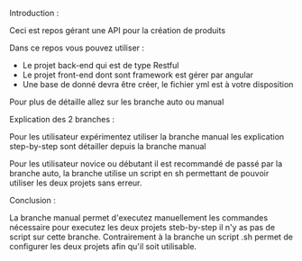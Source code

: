 Introduction :

Ceci est repos gérant une API pour la création de produits

Dans ce repos vous pouvez utiliser :

- Le projet back-end qui est de type Restful
- Le projet front-end dont sont framework est gérer par angular
- Une base de donné devra être créer, le fichier yml est à votre disposition


Pour plus de détaille allez sur les branche auto ou manual

Explication des 2 branches :

Pour les utilisateur expérimentez utiliser la branche manual les explication step-by-step sont détailler depuis la branche manual

Pour les utilisateur novice ou débutant il est recommandé de passé par la branche auto, la branche utilise un script en sh permettant de pouvoir utiliser les deux projets sans erreur.

Conclusion :

La branche manual permet d'executez manuellement les commandes nécessaire pour executez les deux projets steb-by-step il n'y as pas de script sur cette branche.
Contrairement à la branche un script .sh permet de configurer les deux projets afin qu'il soit utilisable.
